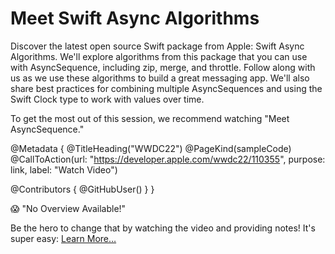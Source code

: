 # Meet Swift Async Algorithms

Discover the latest open source Swift package from Apple: Swift Async Algorithms. We'll explore algorithms from this package that you can use with AsyncSequence, including zip, merge, and throttle. Follow along with us as we use these algorithms to build a great messaging app. We'll also share best practices for combining multiple AsyncSequences and using the Swift Clock type to work with values over time.

To get the most out of this session, we recommend watching "Meet AsyncSequence."

@Metadata {
   @TitleHeading("WWDC22")
   @PageKind(sampleCode)
   @CallToAction(url: "https://developer.apple.com/wwdc22/110355", purpose: link, label: "Watch Video")

   @Contributors {
      @GitHubUser(<replace this with your GitHub handle>)
   }
}

😱 "No Overview Available!"

Be the hero to change that by watching the video and providing notes! It's super easy:
 [Learn More…](https://wwdcnotes.github.io/WWDCNotes/documentation/wwdcnotes/contributing)

